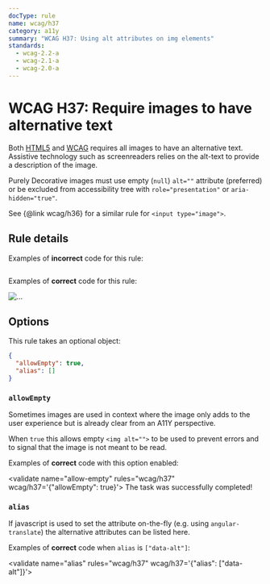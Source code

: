 ```yaml
---
docType: rule
name: wcag/h37
category: a11y
summary: "WCAG H37: Using alt attributes on img elements"
standards:
  - wcag-2.2-a
  - wcag-2.1-a
  - wcag-2.0-a
---
```


# WCAG H37: Require images to have alternative text

Both [HTML5][1] and [WCAG][2] requires all images to have an alternative text. Assistive technology such as screenreaders relies on the alt-text to provide a description of the image.

Purely Decorative images must use empty (`null`) `alt=""` attribute (preferred) or be excluded from accessibility tree with `role="presentation"` or `aria-hidden="true"`.

See {@link wcag/h36} for a similar rule for `<input type="image">`.

[1]: https://html.spec.whatwg.org/#alt
[2]: https://www.w3.org/WAI/WCAG22/Techniques/html/H37

## Rule details

Examples of **incorrect** code for this rule:

<validate name="incorrect" rules="wcag/h37">
    <img>
</validate>

Examples of **correct** code for this rule:

<validate name="correct" rules="wcag/h37">
    <img alt="...">
</validate>

## Options

This rule takes an optional object:

```json
{
  "allowEmpty": true,
  "alias": []
}
```

### `allowEmpty`

Sometimes images are used in context where the image only adds to the user experience but is already clear from an A11Y perspective.

When `true` this allows empty `<img alt="">` to be used to prevent errors and to signal that the image is not meant to be read.

Examples of **correct** code with this option enabled:

<validate name="allow-empty" rules="wcag/h37" wcag/h37='{"allowEmpty": true}'>
<span>The task was successfully completed! <img src="thumbsup.png" alt=""></span>
</validate>

### `alias`

If javascript is used to set the attribute on-the-fly (e.g. using `angular-translate`) the alternative attributes can be listed here.

Examples of **correct** code when `alias` is `["data-alt"]`:

<validate name="alias" rules="wcag/h37" wcag/h37='{"alias": ["data-alt"]}'>
<img data-alt="...">
</validate>

